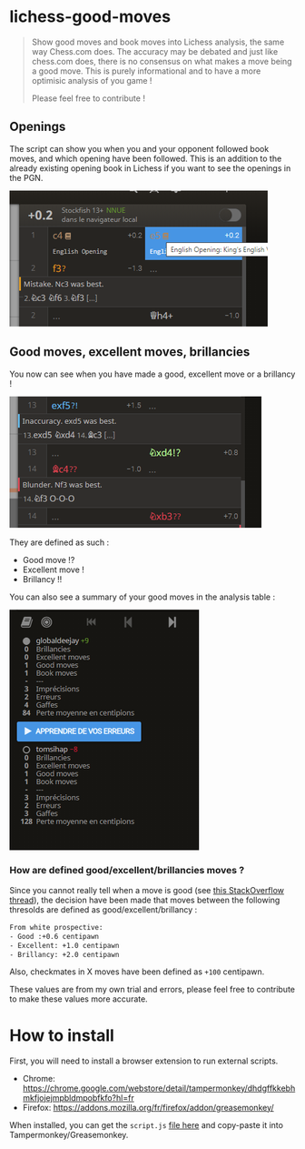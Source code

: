 # lichess-good-moves
> Show good moves and book moves into Lichess analysis, the same way Chess.com does.
> The accuracy may be debated and just like chess.com does, there is no consensus on what makes a move being a good move. This is purely informational and to have a more optimisic analysis of you game !
> 
> Please feel free to contribute !


## Openings

The script can show you when you and your opponent followed book moves, and which opening have been followed. This is an addition to the already existing opening book in Lichess if you want to see the openings in the PGN.

![Openings](images/opening.PNG?raw=true "Openings")

## Good moves, excellent moves, brillancies

You now can see when you have made a good, excellent move or a brillancy !

![Good moves](images/goodmove.PNG?raw=true "Good moves")

They are defined as such :
- Good move !?
- Excellent move !
- Brillancy !!

You can also see a summary of your good moves in the analysis table :

![Table](images/table.PNG?raw=true "Table")


### How are defined good/excellent/brillancies moves ?

Since you cannot really tell when a move is good (see [this StackOverflow thread](https://chess.stackexchange.com/questions/24378/why-does-lichess-only-tell-me-my-inaccuracies-mistakes-and-blunders-and)), the decision have been made that moves between the following thresolds are defined as good/excellent/brillancy :

```
From white prospective:
- Good :+0.6 centipawn
- Excellent: +1.0 centipawn
- Brillancy: +2.0 centipawn
```

Also, checkmates in X moves have been defined as `+100` centipawn.

These values are from my own trial and errors, please feel free to contribute to make these values more accurate.


# How to install

First, you will need to install a browser extension to run external scripts.

- Chrome: https://chrome.google.com/webstore/detail/tampermonkey/dhdgffkkebhmkfjojejmpbldmpobfkfo?hl=fr
- Firefox: https://addons.mozilla.org/fr/firefox/addon/greasemonkey/

When installed, you can get the `script.js` [file here](script.js) and copy-paste it into Tampermonkey/Greasemonkey.

